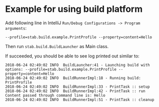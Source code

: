 # Example for using build platform
Add following line in IntelliJ `Run/Debug Configurations -> Program arguments`:
```
--profile=stab.build.example.PrintProfile --property=content=Hello
```

Then run `stab.build.BuildLauncher` as Main class.

If succeeded, you should be able to see log printed out similar to:

```
2018-06-24 02:49:02 INFO  BuildLauncher:41 - Launching build with options: --profile=stab.build.example.PrintProfile --property=content=Hello 
2018-06-24 02:49:02 INFO  BuildRunnerImpl:18 - Running build: PrintProfile
2018-06-24 02:49:02 INFO  BuildRunnerImpl:33 - PrintTask :: setup
2018-06-24 02:49:02 INFO  BuildRunnerImpl:42 - PrintTask :: run
Content passed through command line is: Hello
2018-06-24 02:49:02 INFO  BuildRunnerImpl:51 - PrintTask :: cleanup
```

